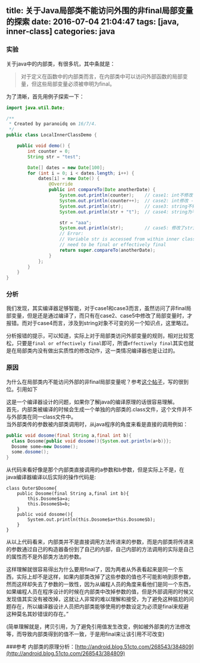 title: 关于Java局部类不能访问外围的非final局部变量的探索
date: 2016-07-04 21:04:47
tags: [java, inner-class]
categories: java
---

### 实验
关于java中的内部类，有很多坑，其中条就是：
>对于定义在函数中的内部类而言，在内部类中可以访问外部函数的局部变量，但这些局部变量必须被申明为final。

<!--more-->

为了清晰，首先用例子探索一下：

```java
import java.util.Date;

/**
 * Created by paranoidq on 16/7/4.
 */
public class LocalInnerClassDemo {

    public void demo() {
        int counter = 0;
        String str = "test";

        Date[] dates = new Date[100];
        for (int i = 0; i < dates.length; i++) {
            dates[i] = new Date() {
                @Override
                public int compareTo(Date anotherDate) {
                    System.out.println(counter);    // case1: int不修改 -> 通过
                    System.out.println(counter++);  // case2: int修改 -> compiler error
                    System.out.println(str);        // case3: string不修改 -> 通过
                    System.out.println(str + "t");  // case4: string为不可变对象 -> 通过

                    str = "aaa";
                    System.out.println(str);        // case5: 修改了string -> 不通过
                    // Error:
                    // Variable str is accessed from within inner class,
                    // need to be final or effectively final
                    return super.compareTo(anotherDate);
                }
            };
        }
    }
}
```
### 分析
我们发现，其实编译器足够智能，对于case1和case3而言，虽然访问了非final局部变量，但是还是通过编译了，而只有在case2、case5中修改了局部变量时，才报错。而对于case4而言，涉及到string对象不可变的另一个知识点，这里略过。

分析报错的提示，可以知道，实际上对于局部类访问外部变量的规则，相对比较宽松，只要是`final or effectively final`即可，所谓`effectively final`其实也就是在局部类内没有做出实质性的修改动作，这一类情况编译器也是让过的。

### 原因
为什么在局部类内不能访问外部的非final局部变量呢？参考[这个帖子](http://android.blog.51cto.com/268543/384844)，写的很到位。引用如下

这是一个编译器设计的问题，如果你了解java的编译原理的话很容易理解。  
首先，内部类被编译的时候会生成一个单独的内部类的.class文件，这个文件并不与外部类在同一class文件中。  
当外部类传的参数被内部类调用时，从java程序的角度来看是直接的调用例如： 

```java
public void dosome(final String a,final int b){  
  class Dosome{public void dosome(){System.out.println(a+b)}};  
  Dosome some=new Dosome();  
  some.dosome();  
}  
```

从代码来看好像是那个内部类直接调用的a参数和b参数，但是实际上不是，在java编译器编译以后实际的操作代码是:
```
class Outer$Dosome{  
    public Dosome(final String a,final int b){  
        this.Dosome$a=a;  
        this.Dosome$b=b;  
    }  
    public void dosome(){  
        System.out.println(this.Dosome$a+this.Dosome$b);  
    }  
} 
``` 
从以上代码看来，内部类并不是直接调用方法传进来的参数，而是内部类将传进来的参数通过自己的构造器备份到了自己的内部，自己内部的方法调用的实际是自己的属性而不是外部类方法的参数。  

这样理解就很容易得出为什么要用final了，因为两者从外表看起来是同一个东西，实际上却不是这样，如果内部类改掉了这些参数的值也不可能影响到原参数，然而这样却失去了参数的一致性，因为从编程人员的角度来看他们是同一个东西，如果编程人员在程序设计的时候在内部类中改掉参数的值，但是外部调用的时候又发现值其实没有被改掉，这就让人非常的难以理解和接受，为了避免这种尴尬的问题存在，所以编译器设计人员把内部类能够使用的参数设定为必须是final来规避这种莫名其妙错误的存在。”

(简单理解就是，拷贝引用，为了避免引用值发生改变，例如被外部类的方法修改等，而导致内部类得到的值不一致，于是用final来让该引用不可改变)


###参考
内部类的原理分析：[http://android.blog.51cto.com/268543/384809](http://android.blog.51cto.com/268543/384809)
